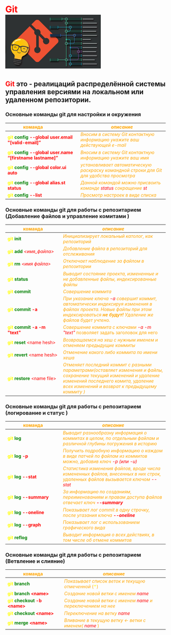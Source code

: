 # <span style="color:red"> __Git__<div style="width:300px">![Git logo](git.png) </div></p>

## <span style="color:red">__Git__</span> это - реалицаций распределённой системы управления версиями на локальном или удаленном репозитории.

### Основные команды git для настройки и окружения
|<span style="color:orange"><div style="width:160px"> __команда__ </div></span>      |<span style="color:orange">*описание*</span>
|                -                |                 -                                       |
|<span style="color:yellow"> __git__ <span style="color:green"> __config__<span style="color:red">  __--global user.email "[valid-email]”__</span>|<span style="color:orange">*Вносим в систему Git контактную информацию укажите ваш действующей e-mail* </span>|
|<span style="color:yellow"> __git__ <span style="color:green"> __config__<span style="color:red">  __--global user.name  “[firstname lastname]”__</span>|<span style="color:orange">*Вносим в систему Git контактную информацию укажите ваш имя* </span>|
|<span style="color:yellow"> __git__ <span style="color:green"> __config__<span style="color:red">  __--global color.ui auto__</span>|<span style="color:orange">*установливает автоматическую раскраску командной строки для Git для удобства просмотра* </span>|
|<span style="color:yellow"> __git__ <span style="color:green"> __config__<span style="color:red">  __--global alias.st status__</span>|<span style="color:orange">*Данной командой можно присвоить команде <span style="color:red">status</span> сокращение <span style="color:red">st* </span>|
|<span style="color:yellow"> __git__ <span style="color:green"> __config__<span style="color:red">  __--list__</span>|<span style="color:orange">*Просмотр настроек в виде списка* </span>|
### Основные команды git для работы с репозитарием (Добавление файлов и управление комитами )
|<span style="color:orange"><div style="width:160px"> __команда__ </div></span>      |<span style="color:orange">*описание*</span>
|                -                |                 -                                       |
|<span style="color:yellow"> __git__ <span style="color:green"> __init__</span>|<span style="color:orange">*Инициализирует локальный католог, как  репозиторий*</span>|
|<span style="color:yellow"> __git__   <span style="color:green">__add__ <span style="color:red"> *<имя_файла>* |<span style="color:orange">*Добавление файла в репозиторий для отслеживания* </span>|
|<span style="color:yellow"> __git__   <span style="color:green">__rm__ <span style="color:red"> *<имя файла>* |<span style="color:orange">*Отключает наблюдение за файлом в репозитории* </span>|
|<span style="color:yellow"> __git__   <span style="color:green"> __status__</span>|<span style="color:orange">*Выводит состояние проекта, измененные и не добавленные файлы, индексированные файлы*</span>|
|<span style="color:yellow"> __git__   <span style="color:green"> __commit__</span>|<span style="color:orange">*Совершение коммита*</span>|
|<span style="color:yellow">__git__   <span style="color:green">__commit__<span style="color:red">  __-a__</span>|<span style="color:orange">*При указание ключа <span style="color:red"> -а </span> совершит коммит, автоматически индексируя изменения в файлах проекта. Новые файлы при этом индексироваться **не будут!** Удаление же файлов будет учтено.*</span>|
|<span style="color:yellow"> __git   <span style="color:green"> __commit__ <span style="color:red">-a -m "text"__</span>|<span style="color:orange">*Совершение коммита c ключами* <span style="color:red">*-a -m "text"*</span> позволяет задать заголовок для него|
|<span style="color:yellow"> __git__ <span style="color:green"> __reset__   <span style="color:red">\<name hesh> </span>|<span style="color:orange">*Возвращаемся на хеш с нужным именем и отменяем предыдущие коммиты* <span style="color:yellow"></span> |
|<span style="color:yellow"> __git__ <span style="color:green"> __revert__   <span style="color:red">\<name hesh> </span>|<span style="color:orange">*Отменение какого либо коммита по имени хеша* <span style="color:yellow"></span> |
|<span style="color:yellow"> __git__ <span style="color:green"> __restore__   <span style="color:red">\<name file> </span>|<span style="color:orange">*Отменяет последний коммит с разными параметрами(оставляет изменения и файлы, сохранение текущий изменений и удаление изменений последнего комита, удаление всех изменений и возврат к предыдущему коммиту )* <span style="color:yellow"></span> |

### Основные команды git для работы с репозитарием (логирование и статус )
|<span style="color:orange"><div style="width:160px"> __команда__ </div></span>      |<span style="color:orange">*описание*</span>
|                -                |                 -                                       |
|<span style="color:yellow"> __git__<span style="color:green"> __log__</span>|<span style="color:orange">*Выводит разнообразну информация о коммитах в целом, по отдельным файлам и различной глубины погружения в историю*</span>|
|<span style="color:yellow"> __git__<span style="color:green"> __log__<span style="color:red">  __-p__</span>|<span style="color:orange">*Получить подробную информацию о каждом в виде патчей по файлам из коммитов можно, добавив ключ <span style="color:red">-p (или -u)*</span>|
|<span style="color:yellow"> __git__<span style="color:green"> __log__<span style="color:red">  __--stat__</span>|<span style="color:orange">*Статистика изменения файлов, вроде числа измененных файлов, внесенных в них строк, удаленных файлов вызывается ключом <span style="color:red">--stat*</span>|
|<span style="color:yellow"> __git__ <span style="color:green"> __log__<span style="color:red">  __--summary__</span>|<span style="color:orange">*За информацию по созданиям, переименованиям и правам доступа файлов отвечает ключ <span style="color:red">__--summary__* </span>|
|<span style="color:yellow"> __git__ <span style="color:green"> __log__<span style="color:red"> __--oneline__</span>|<span style="color:orange">*Показывает лог  commit в одну строчку, после угазания ключа <span style="color:red">__--oneline__* </span>|
|<span style="color:yellow"> __git__ <span style="color:green">__log__<span style="color:red"> __--graph__</span>|<span style="color:orange">*Показывает лог c использованием графического вида* </span>|
|<span style="color:yellow"> __git__<span style="color:green"> __reflog__</span>|<span style="color:orange">*Выводит информация о всех действиях, в том числе об отмене коммитов*</span>|

### Основные команды git для работы с репозитарием (Ветвление и слияние)
|<span style="color:orange"><div style="width:160px"> __команда__ </div></span>      |<span style="color:orange">*описание*</span>
|                -                |                 -                                       |
|<span style="color:yellow"> __git__ <span style="color:green"> __branch__</span>|<span style="color:orange">*Показывает список веток и текущую отмеченной* (<span style="color:yellow">\*</span>) |
|<span style="color:yellow"> __git__ <span style="color:green"> __branch__<span style="color:red">  __\<name>__</span>|<span style="color:orange">*Создание новой ветки с именем <span style="color:red">name* </span>|
|<span style="color:yellow"> __git__ <span style="color:green"> __checkout__<span style="color:red">  __-b \<name>__</span>|<span style="color:orange">*Создание новой ветки с именем <span style="color:red">name* <span style="color:orange">*и переключением на нее*|
|<span style="color:yellow"> __git__ <span style="color:green"> __checkout__<span style="color:red">  __\<name>__</span>|<span style="color:orange">*Переключение на ветку <span style="color:red">name* |
|<span style="color:yellow"> __git__ <span style="color:green"> __merge__<span style="color:red">  __\<name>__</span>|<span style="color:orange">*Вливание в текущую ветку <- ветки с именем( <span style="color:red">name* <span style="color:orange">)|


